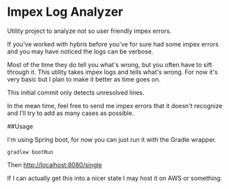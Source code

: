 # Impex Log Analyzer
Utility project to analyze not so user friendly impex errors. 

If you've worked with hybris before you've for sure had some impex errors and you may have noticed the logs can be verbose. 

Most of the time they do tell you what's wrong, but you often have to sift through it. This utility takes impex logs and 
tells what's wrong. For now it's very basic but I plan to make it better as time goes on.

This initial commit only detects unresolved lines.

In the mean time, feel free to send me impex errors that it doesn't recognize and I'll try to add as many cases as possible.

##Usage

I'm using Spring boot, for now you can just run it with the Gradle wrapper.

`gradlew bootRun`

Then [http://localhost:8080/single](http://localhost:8080/single)

If I can actually get this into a nicer state I may host it on AWS or something. 
